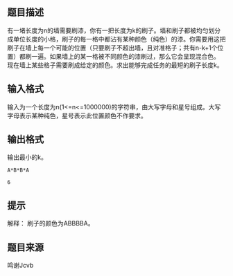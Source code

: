 


## 题目描述
有一堵长度为n的墙需要刷漆，你有一把长度为k的刷子。墙和刷子都被均匀划分成单位长度的小格，刷子的每一格中都沾有某种颜色（纯色）的漆。你需要用这把刷子在墙上每一个可能的位置（只要刷子不超出墙，且对准格子；共有n-k+1个位置）都刷一遍。如果墙上的某一格被不同颜色的漆刷过，那么它会呈现混合色。
现在墙上某些格子需要刷成给定的颜色。求出能够完成任务的最短的刷子长度k。
## 输入格式
输入为一个长度为n(1<=n<=1000000)的字符串，由大写字母和星号组成。大写字母表示某种纯色，星号表示此位置颜色不作要求。
## 输出格式
输出最小的k。

```input1
A*B*B*A

```

```output1
6
```

## 提示
解释：
刷子的颜色为ABBBBA。
## 题目来源
鸣谢Jcvb


